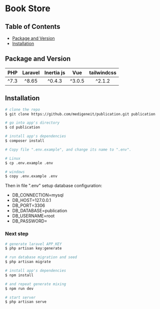 # Book Store

## Table of Contents

* [Package and Version](#package-and-version)
* [Installation](#installation)

## Package and Version

|PHP|Laravel|Inertia js|Vue|tailwindcss
|:-:|:-:|:-:|:-:|:-:|
|^7.3|^8.65|^0.4.3|^3.0.5|^2.1.2

## Installation

``` bash
# clone the repo
$ git clone https://github.com/medigeneit/publication.git publication

# go into app's directory
$ cd publication

# install app's dependencies
$ composer install

# Copy file ".env.example", and change its name to ".env".

# Linux
$ cp .env.example .env

# windows
$ copy .env.example .env
```

Then in file ".env" setup database configuration:
* DB_CONNECTION=mysql
* DB_HOST=127.0.0.1
* DB_PORT=3306
* DB_DATABASE=publication
* DB_USERNAME=root
* DB_PASSWORD=

### Next step

``` bash
# generate laravel APP_KEY
$ php artisan key:generate

# run database migration and seed
$ php artisan migrate

# install app's dependencies
$ npm install

# and repeat generate mixing
$ npm run dev

# start server
$ php artisan serve
```
